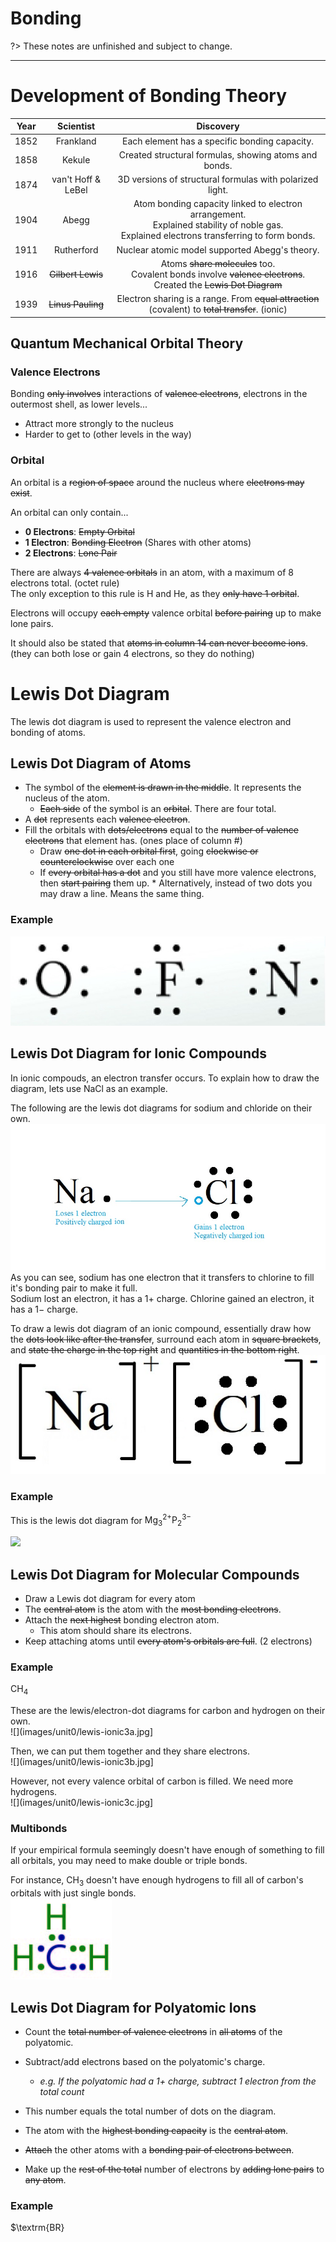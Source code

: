 # Bonding

?> These notes are unfinished and subject to change.

---

# Development of Bonding Theory
| Year | Scientist | Discovery |
| :--: | :-------: | :-------: |
| 1852 | Frankland | Each element has a specific bonding capacity. |
| 1858 | Kekule    | Created structural formulas, showing atoms and bonds. |
| 1874 | van't Hoff & LeBel | 3D versions of structural formulas with polarized light. |
| 1904 | Abegg | Atom bonding capacity linked to electron arrangement.<br>Explained stability of noble gas.<br>Explained electrons transferring to form bonds. |
| 1911 | Rutherford | Nuclear atomic model supported Abegg's theory. |
| 1916 | ~~Gilbert Lewis~~ | Atoms ~~share molecules~~ too.<br>Covalent bonds involve ~~valence electrons~~.<br>Created the ~~Lewis Dot Diagram~~ |
| 1939 | ~~Linus Pauling~~ | Electron sharing is a range. From ~~equal attraction~~ (covalent) to ~~total transfer~~. (ionic) |

## Quantum Mechanical Orbital Theory
### Valence Electrons
Bonding ~~only involves~~ interactions of ~~valence electrons~~, electrons in the outermost shell, as lower levels...
* Attract more strongly to the nucleus
* Harder to get to (other levels in the way)

### Orbital
An orbital is a ~~region of space~~ around the nucleus where ~~electrons may exist~~.

An orbital can only contain...
* **0 Electrons**: ~~Empty Orbital~~
* **1 Electron**: ~~Bonding Electron~~ (Shares with other atoms)
* **2 Electrons**: ~~Lone Pair~~

There are always ~~4 valence orbitals~~ in an atom, with a maximum of 8 electrons total. (octet rule)  
The only exception to this rule is $\textrm{H}$ and $\textrm{He}$, as they ~~only have 1 orbital~~.

Electrons will occupy ~~each empty~~ valence orbital ~~before pairing~~ up to make lone pairs.

It should also be stated that ~~atoms in column 14 can never become ions~~. (they can both lose or gain 4 electrons, so they do nothing)

# Lewis Dot Diagram
The lewis dot diagram is used to represent the valence electron and bonding of atoms.

## Lewis Dot Diagram of Atoms
* The symbol of the ~~element is drawn in the middle~~. It represents the nucleus of the atom.
  * ~~Each side~~ of the symbol is an ~~orbital~~. There are four total.
* A ~~dot~~ represents each ~~valence electron~~.
* Fill the orbitals with ~~dots/electrons~~ equal to the ~~number of valence electrons~~ that element has. (ones place of column #)
  * Draw ~~one dot in each orbital first~~, going ~~clockwise or counterclockwise~~ over each one
  * If ~~every orbital has a dot~~ and you still have more valence electrons, then ~~start pairing~~ them up.
		* Alternatively, instead of two dots you may draw a line. Means the same thing.
### Example
![](images/unit0/lewis-atoms.jpg)

## Lewis Dot Diagram for Ionic Compounds
In ionic compouds, an electron transfer occurs. To explain how to draw the diagram, lets use $\textrm{NaCl}$ as an example.

The following are the lewis dot diagrams for sodium and chloride on their own.  
![](images/unit0/lewis-ionic0.jpg)
As you can see, sodium has one electron that it transfers to chlorine to fill it's bonding pair to make it full.  
Sodium lost an electron, it has a $1+$ charge. Chlorine gained an electron, it has a $1-$ charge.

To draw a lewis dot diagram of an ionic compound, essentially draw how the ~~dots look like after the transfer~~, surround each atom in ~~square brackets~~, and ~~state the charge in the top right~~ and ~~quantities in the bottom right~~.  
![](images/unit0/lewis-ionic1.jpg)

### Example
This is the lewis dot diagram for $\textrm{Mg}^{2+}_3\textrm{P}^{3-}_2$

![](images/unit0/lewis-ionic2.jpg)

## Lewis Dot Diagram for Molecular Compounds
* Draw a Lewis dot diagram for every atom
* The ~~central atom~~ is the atom with the ~~most bonding electrons~~.
* Attach the ~~next highest~~ bonding electron atom.
  * This atom should share its electrons.
* Keep attaching atoms until ~~every atom's orbitals are full~~. (2 electrons)

### Example
$\textrm{CH}_4$

These are the lewis/electron-dot diagrams for carbon and hydrogen on their own.  
![](images/unit0/lewis-ionic3a.jpg]

Then, we can put them together and they share electrons.  
![](images/unit0/lewis-ionic3b.jpg]

However, not every valence orbital of carbon is filled. We need more hydrogens.  
![](images/unit0/lewis-ionic3c.jpg]

### Multibonds
If your empirical formula seemingly doesn't have enough of something to fill all orbitals, you may need to make double or triple bonds.

For instance, $\textrm{CH}_3$ doesn't have enough hydrogens to fill all of carbon's orbitals with just single bonds.  
![](images/unit0/lewis-ionic3d.jpg)

## Lewis Dot Diagram for Polyatomic Ions
* Count the ~~total number of valence electrons~~ in ~~all atoms~~ of the polyatomic.
* Subtract/add electrons based on the polyatomic's charge.
  * *e.g. If the polyatomic had a 1+ charge, subtract 1 electron from the total count*
* This number equals the total number of dots on the diagram.

* The atom with the ~~highest bonding capacity~~ is the ~~central atom~~.
* ~~Attach~~ the other atoms with a ~~bonding pair of electrons between~~.
* Make up the ~~rest of the total~~ number of electrons by ~~adding lone pairs~~ to ~~any atom~~.

### Example
$\textrm{BR}

